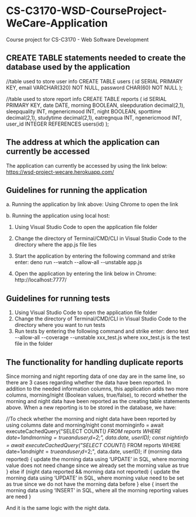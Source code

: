 # CS-C3170-WSD-CourseProject-WeCare-Application
Course project for CS-C3170 - Web Software Development

## CREATE TABLE statements needed to create the database used by the application
//table used to store user info
CREATE TABLE users (
  id SERIAL PRIMARY KEY,
  email VARCHAR(320) NOT NULL,
  password CHAR(60) NOT NULL
);

//table used to store report info
CREATE TABLE reports (
  id SERIAL PRIMARY KEY,
  date DATE,
  morning BOOLEAN,
  sleepduration decimal(2,1),
  sleepquality INT,
  mgenericmood INT,
  night BOOLEAN,
  sporttime decimal(2,1),
  studytime decimal(2,1),
  eatregnqua INT,
  ngenericmood INT,
  user_id INTEGER REFERENCES users(id)
);

## The address at which the application can currently be accessed
The application can currently be accessed by using the link below:
https://wsd-project-wecare.herokuapp.com/

## Guidelines for running the application
a.	Running the application by link above: Using Chrome to open the link
 
b.	Running the application using local host:
1.	Using Visual Studio Code to open the application file folder
2.	Change the directory of Terminal/CMD/CLI in Visual Studio Code to the directory where the app.js file lies
3.	Start the application by entering the following command and strike enter:
deno run --watch --allow-all --unstable  app.js
 
4.	Open the application by entering the link below in Chrome:
http://localhost:7777/ 

 
## Guidelines for running tests
1.	Using Visual Studio Code to open the application file folder
2.	Change the directory of Terminal/CMD/CLI in Visual Studio Code to the directory where you want to run tests
3.	Run tests by entering the following command and strike enter:
deno test --allow-all --coverage --unstable xxx_test.js
where xxx_test.js is the test file in the folder

## The functionality for handling duplicate reports
Since morning and night reporting data of one day are in the same line, so there are 3 cases regarding whether the data have been reported.
In addition to the needed information columns, this application adds two more columns, morning/night (Boolean values, true/false), to record whether the morning and night data have been reported as the creating table statements above.
When a new reporting is to be stored in the database, we have:

//To check whether the morning and night data have been reported by using columns date and morning/night
const morninginfo = await executeCachedQuery("SELECT COUNT(*) FROM reports WHERE date=$1 and morning=true and user_id=$2;", data.date, userID);
    const nightinfo = await executeCachedQuery("SELECT COUNT(*) FROM reports WHERE date=$1 and night=true and user_id=$2;", data.date, userID);
if (morning data reported) {
      update the morning data using ‘UPDATE’ in SQL, where morning value does not need change since we already set the morning value as true
    } else if (night data reported && morning data not reported) {
      update the morning data using ‘UPDATE’ in SQL, where morning value need to be set as true since we do not have the morning data before
    } else {
      insert the morning data using ‘INSERT’ in SQL, where all the morning reporting values are need
    }

And it is the same logic with the night data.


